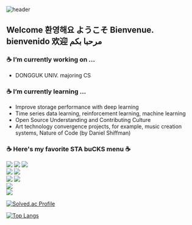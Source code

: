 
![header](https://capsule-render.vercel.app/api?type=blur&color=27ae60)

## Welcome 환영해요 ようこそ Bienvenue. bienvenido 欢迎 مرحبا بكم

### ☕️ I’m currently working on ...
- DONGGUK UNIV. majoring CS

### ☕️ I’m currently learning ...
- Improve storage performance with deep learning
- Time series data learning, reinforcement learning, machine learning
- Open Source Understanding and Contributing Culture
- Art technology convergence projects, for example, music creation systems, Nature of Code (by Daniel Shiffman)
 
###  ☕️ Here's my favorite STA buCKS menu ☕️ 
<p float="left">
<img src="https://img.shields.io/badge/javascript-F7DF1E?style=for-the-badge&logo=javascript&logoColor=black">
<img src="https://img.shields.io/badge/huggingface-FFD21E?style=for-the-badge&logo=huggingface&logoColor=black">
<img src="https://img.shields.io/badge/buymeacoffee-FFDD00?style=for-the-badge&logo=buymeacoffee&logoColor=black">
<br>
<img src="https://img.shields.io/badge/pytorch-EE4C2C?style=for-the-badge&logo=pytorch&logoColor=white">
<img src="https://img.shields.io/badge/Swift-F05138?style=for-the-badge&logo=Swift&logoColor=white"/>
<br>
<img src="https://img.shields.io/badge/c++-00599C?style=for-the-badge&logo=cplusplus&logoColor=white">
<img src="https://img.shields.io/badge/react-61DAFB?style=for-the-badge&logo=react&logoColor=white">
<br>
<img src="https://img.shields.io/badge/nodedotjs-5FA04E?style=for-the-badge&logo=nodedotjs&logoColor=white">
<br>
<img src="https://img.shields.io/badge/coffeescript-2F2625?style=for-the-badge&logo=coffeescript&logoColor=white">
</p>

[![Solved.ac Profile](http://mazassumnida.wtf/api/v2/generate_badge?boj=whitehole36)](https://solved.ac/whitehole36/)

[![Top Langs](https://github-readme-stats.vercel.app/api/top-langs/?username=leewoojye&layout=compact&theme=dark)](https://github.com/anuraghazra/github-readme-stats)


<!--
**leewoojye/leewoojye** is a ✨ _special_ ✨ repository because its `README.md` (this file) appears on your GitHub profile.
[![leewoojye's GitHub stats](https://github-readme-stats.vercel.app/api?username=leewoojye&show_icons=true&theme=dark)](https://github.com/anuraghazra/github-readme-stats)
Here are some ideas to get you started:

- 🔭 I’m currently working on ...
- 🌱 I’m currently learning ...
- 👯 I’m looking to collaborate on ...
- 🤔 I’m looking for help with ...
- 💬 Ask me about ...
- 📫 How to reach me: ...
- 😄 Pronouns: ...
- ⚡ Fun fact: ...
-->
